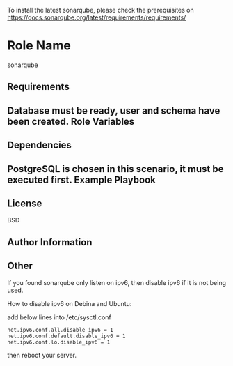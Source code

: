 To install the latest sonarqube, please check the prerequisites on https://docs.sonarqube.org/latest/requirements/requirements/

Role Name
=========

sonarqube

Requirements
------------

Database must be ready, user and schema have been created. 
Role Variables
--------------


Dependencies
------------

PostgreSQL is chosen in this scenario, it must be executed first.
Example Playbook
----------------



License
-------

BSD

Author Information
------------------


Other
------------------
If you found sonarqube only listen on ipv6, then disable ipv6 if it is not being used.

How to disable ipv6 on Debina and Ubuntu:

add below lines into /etc/sysctl.conf

	net.ipv6.conf.all.disable_ipv6 = 1
	net.ipv6.conf.default.disable_ipv6 = 1
	net.ipv6.conf.lo.disable_ipv6 = 1 

then reboot your server.
